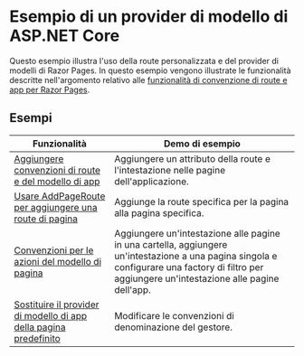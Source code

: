 # <a name="aspnet-core-model-providers-sample"></a>Esempio di un provider di modello di ASP.NET Core

Questo esempio illustra l'uso della route personalizzata e del provider di modelli di Razor Pages. In questo esempio vengono illustrate le funzionalità descritte nell'argomento relativo alle [funzionalità di convenzione di route e app per Razor Pages](https://docs.microsoft.com/aspnet/core/mvc/razor-pages/razor-pages-convention-features).

## <a name="examples-in-this-sample"></a>Esempi

| Funzionalità | Demo di esempio |
| -------- | ----------- |
| [Aggiungere convenzioni di route e del modello di app](https://docs.microsoft.com/aspnet/core/mvc/razor-pages/razor-pages-convention-features#add-route-and-app-model-conventions) | Aggiungere un attributo della route e l'intestazione nelle pagine dell'applicazione. |
| [Usare AddPageRoute per aggiungere una route di pagina](https://docs.microsoft.com/aspnet/core/mvc/razor-pages/razor-pages-convention-features#configure-a-page-route) | Aggiunge la route specifica per la pagina alla pagina specifica. |
| [Convenzioni per le azioni del modello di pagina](https://docs.microsoft.com/aspnet/core/mvc/razor-pages/razor-pages-convention-features#page-model-action-conventions) | Aggiungere un'intestazione alle pagine in una cartella, aggiungere un'intestazione a una pagina singola e configurare una factory di filtro per aggiungere un'intestazione alle pagine dell'app. |
| [Sostituire il provider di modello di app della pagina predefinito](https://docs.microsoft.com/aspnet/core/mvc/razor-pages/razor-pages-convention-features#replace-the-default-page-app-model-provider) | Modificare le convenzioni di denominazione del gestore. |
